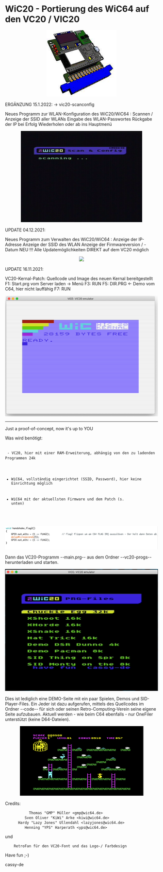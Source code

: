 # WiC20 - Portierung des WiC64 auf den VC20 / VIC20

<p align="center">
  <img src="WiC64.png">
</p>

ERGÄNZUNG 15.1.2022: -> vic20-scanconfig

  Neues Programm zur WLAN-Konfiguration des WiC20/WiC64 :
     Scannen / Anzeige der SSID aller WLANs
     Eingabe des WLAN-Passwortes
     Rückgabe der IP bei Erfolg 
     Wiederholen oder ab ins Hauptmenü

<p align="center">
  <img src="vic20-scanconfig/WiC20-scanconfig.gif">
</p>


UPDATE 04.12.2021:

  Neues Programm zum Verwalten des WiC20/WiC64 :
     Anzeige der IP-Adresse
     Anzeige der SSID des WLAN
     Anzeige der Firmwareversion / -Datum
  NEU !!!
     Alle Updatemöglichkeiten DIREKT auf dem VC20 möglich


<p align="center">
  <img src="WiC20infoupdate.gif">
</p>



UPDATE 16.11.2021:

 VC20-Kernal-Patch: Quellcode und Image des neuen Kernal bereitgestellt
        F1: Start.prg vom Server laden  -> Menü 
        F3: RUN
        F5: DIR.PRG <- Demo vom C64, hier nicht lauffähig
        F7: RUN


<p align="center">
  <img src="WiC20-Kernal.png">
</p>


----------------------------------------------------------------

Just a proof-of-concept, now it's up to YOU

Was wird benötigt:

<code>
 - VC20, hier mit einer RAM-Erweiterung, abhängig von den zu ladenden Programmen 24k

 - WiC64, vollständig eingerichtet (SSID, Password), hier keine Einrichtung möglich

 - WiC64 mit der aktuellsten Firmware und dem Patch (s. unten) 
</code>



<p align="center">
  <img src="patch_fw.png">
</p>


Dann das VC20-Programm --main.prg-- aus dem Ordner --vc20-progs-- herunterladen und starten.

<p align="center">
  <img src="WiC20.png">
</p>

Dies ist lediglich eine DEMO-Seite mit ein paar Spielen, Demos und SID-Player-Files. Ein Jeder ist dazu aufgerufen, mittels des Quellcodes im Ordner --code-- für sich oder seinen Retro-Computing-Verein seine eigene Seite aufzubauen. Aktuell werden - wie beim C64 ebenfalls - nur OneFiler unterstützt (keine D64-Dateien).

<p align="center">
  <img src="ce.png">
</p>
 



Credits:

               Thomas "GMP" Müller <gmp@wic64.de>
             Sven Oliver "KiWi" Arke <kiwi@wic64.de>
          Hardy "Lazy Jones" Ullendahl <lazyjones@wic64.de>
             Henning "YPS" Harperath <yps@wic64.de>
 
 und 

		RetroFan für den VC20-Font und das Logo-/ Farbdesign



Have fun ;-)

cassy-de

